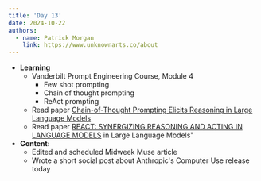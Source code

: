 ```yaml
---
title: 'Day 13'
date: 2024-10-22
authors:
  - name: Patrick Morgan
    link: https://www.unknownarts.co/about
---
```


- **Learning**
    - Vanderbilt Prompt Engineering Course, Module 4
        - Few shot prompting
        - Chain of thought prompting
        - ReAct prompting
    - Read paper [Chain-of-Thought Prompting Elicits Reasoning in Large Language Models](https://arxiv.org/pdf/2201.11903)
    - Read paper [REACT: SYNERGIZING REASONING AND ACTING IN LANGUAGE MODELS](https://arxiv.org/pdf/2210.03629)
in Large Language Models"
- **Content:**
	- Edited and scheduled Midweek Muse article
    - Wrote a short social post about Anthropic's Computer Use release today